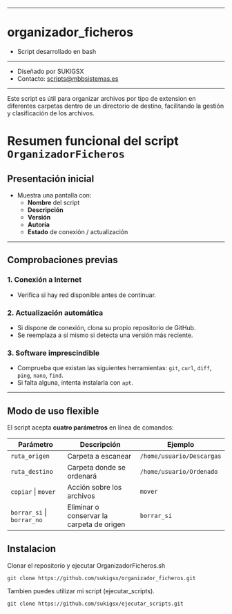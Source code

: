 ---------
# organizador_ficheros
* Script desarrollado en bash
*********************************************
* Diseñado por SUKIGSX
* Contacto: scripts@mbbsistemas.es
*********************************************

Este script es útil para organizar archivos por tipo de extension en diferentes carpetas dentro de un directorio de destino, facilitando la gestión y clasificación de los archivos.

# Resumen funcional del script `OrganizadorFicheros`

## Presentación inicial
- Muestra una pantalla con:
  - **Nombre** del script
  - **Descripción**
  - **Versión**
  - **Autoría**
  - **Estado** de conexión / actualización

---

## Comprobaciones previas

### 1. Conexión a Internet
- Verifica si hay red disponible antes de continuar.

### 2. Actualización automática
- Si dispone de conexión, clona su propio repositorio de GitHub.
- Se reemplaza a sí mismo si detecta una versión más reciente.

### 3. Software imprescindible
- Comprueba que existan las siguientes herramientas: `git`, `curl`, `diff`, `ping`, `nano`, `find`.
- Si falta alguna, intenta instalarla con `apt`.

---

## Modo de uso flexible
El script acepta **cuatro parámetros** en línea de comandos:

| Parámetro           | Descripción                                               | Ejemplo                           |
|---------------------|-----------------------------------------------------------|-----------------------------------|
| `ruta_origen`       | Carpeta a escanear                                        | `/home/usuario/Descargas`         |
| `ruta_destino`      | Carpeta donde se ordenará                                 | `/home/usuario/Ordenado`          |
| `copiar` \| `mover` | Acción sobre los archivos                                 | `mover`                           |
| `borrar_si` \| `borrar_no`| Eliminar o conservar la carpeta de origen           | `borrar_si`                       |

## Instalacion  
Clonar el repositorio y ejecutar OrganizadorFicheros.sh

```  
git clone https://github.com/sukigsx/organizador_ficheros.git
```

Tambien puedes utilizar mi script (ejecutar_scripts).

```  
git clone https://github.com/sukigsx/ejecutar_scripts.git  
```
